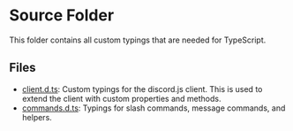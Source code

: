 # Source Folder

This folder contains all custom typings that are needed for TypeScript.

## Files

- [client.d.ts](client.d.ts): Custom typings for the discord.js client. This is used to extend the client with custom
  properties and methods.
- [commands.d.ts](commands.d.ts): Typings for slash commands, message commands, and helpers.
